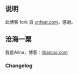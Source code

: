 ## 说明

此博客 fork 自 [cnfeat.com](cnfeat.com)，感谢。

## 沧海一粟

我是Alina，博客：[litiancui.com](litiancui.com)

### Changelog





